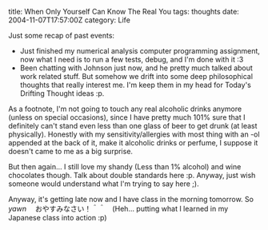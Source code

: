 title: When Only Yourself Can Know The Real You
tags: thoughts
date: 2004-11-07T17:57:00Z
category: Life

Just some recap of past events:

- Just finished my numerical analysis computer programming assignment, now what I need is to run a few tests, debug, and I'm done with it :3
- Been chatting with Johnson just now, and he pretty much talked about work related stuff. But somehow we drift into some deep philosophical thoughts that really interest me. I'm keep them in my head for Today's Drifting Thought ideas :p.

As a footnote, I'm not going to touch any real alcoholic drinks anymore (unless on special occasions), since I have pretty much 101% sure that I definitely can't stand even less than one glass of beer to get drunk (at least physically). Honestly with my sensitivity/allergies with most thing with an -ol appended at the back of it, make it alcoholic drinks or perfume, I suppose it doesn't came to me as a big surprise.

But then again… I still love my shandy (Less than 1% alcohol) and wine chocolates though. Talk about double standards here :p. Anyway, just wish someone would understand what I'm trying to say here ;).

Anyway, it's getting late now and I have class in the morning tomorrow. So *yawn* 　おやすみなさい！＾＾　(Heh… putting what I learned in my Japanese class into action :p)
